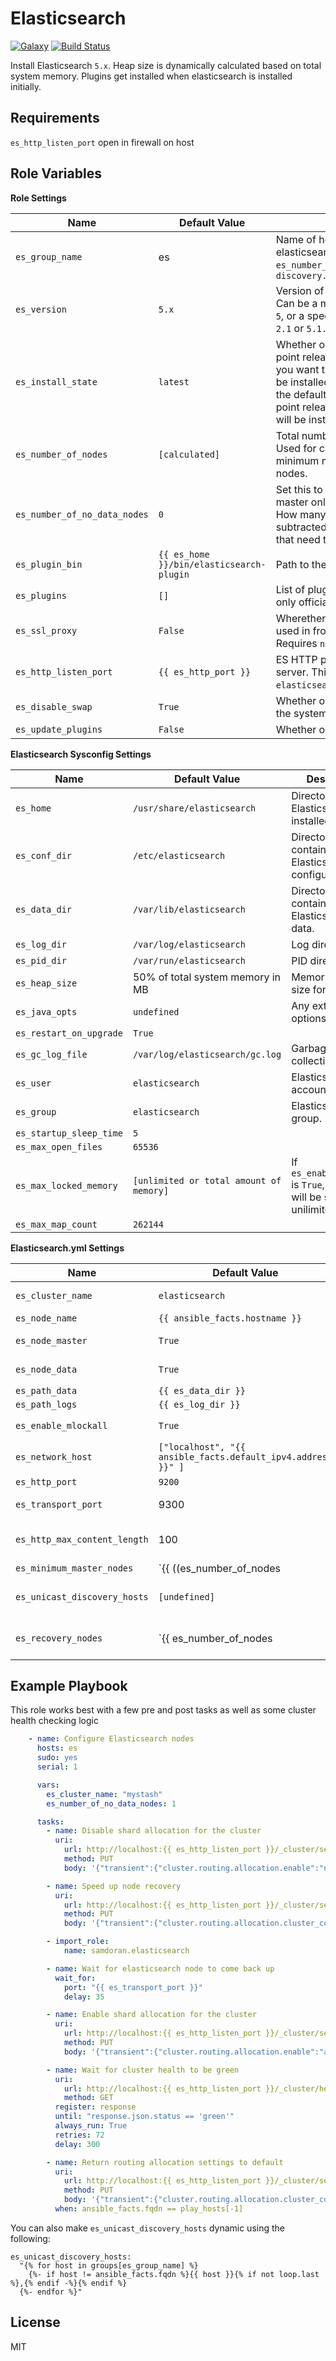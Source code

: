 Elasticsearch
========
[![Galaxy](https://img.shields.io/badge/galaxy-samdoran.elasticsearch-blue.svg?style=flat)](https://galaxy.ansible.com/samdoran/elasticsearch)
[![Build Status](https://travis-ci.org/samdoran/ansible-role-elasticsearch.svg?branch=master)](https://travis-ci.org/samdoran/ansible-role-elasticsearch)

Install Elasticsearch `5.x`. Heap size is dynamically calculated based on total system memory. Plugins get installed when elasticsearch is installed initially.

Requirements
------------

`es_http_listen_port` open in firewall on host

Role Variables
--------------

**Role Settings**

|   Name       | Default Value | Description                    |
|--------------|---------------|--------------------------------|
| `es_group_name`    | es    | Name of host group that contains elasticsearch hosts. Used for `es_number_of_nodes` and to calculate `discovery.zen.minimum_master_nodes`   |
| `es_version` | `5.x` | Version of Elasticsearch to install. Can be a major version, such as `2` or `5`, or a specific point release, such as `2.1` or `5.1.2`. |
| `es_install_state` | `latest` | Whether or not to install the latest point release of the major version. If you want the specific `es_version` to be installed, set this to `present`. In the default configuration, the latest point release of the major version will be instnalled. |
| `es_number_of_nodes` | `[calculated]` | Total number of nodes in the cluster. Used for calculating number of minimum master and recovery nodes. |
| `es_number_of_no_data_nodes` | `0` | Set this to the number of no data or master only nodes in your cluster. How many nodes have no data, subtracted from number of nodes that need to be up for recovery. |
| `es_plugin_bin` | `{{ es_home }}/bin/elasticsearch-plugin` | Path to the plugin binary. |
| `es_plugins` | `[]` | List of plugins to install. As of 5.4, only official plugins are supported. |
| `es_ssl_proxy` | `False` | Wherether or not an SSL proxy is used in front of Elasticsearch. Requires `nginx` role. |
| `es_http_listen_port` | `{{ es_http_port }}` | ES HTTP port when using a proxy server. This will be the port in `elasticsearch.yml`. |
| `es_disable_swap` | `True` | Whether or not to disable swap on the system.   |
| `es_update_plugins` | `False` | Whether or not to update plugins |

**Elasticsearch Sysconfig Settings**

| Name              | Default Value       | Description          |
|-------------------|---------------------|----------------------|
| `es_home` | `/usr/share/elasticsearch` | Directory where Elasticsearch is installed. |
| `es_conf_dir` | `/etc/elasticsearch` | Directory containing Elasticsearch configuration. |
| `es_data_dir` | `/var/lib/elasticsearch` | Directory containing Elasticsearch data. |
| `es_log_dir` | `/var/log/elasticsearch` | Log directory. |
| `es_pid_dir` | `/var/run/elasticsearch` | PID directory. |
| `es_heap_size` | 50% of total system memory in MB | Memory heap size for ES |
| `es_java_opts` | `undefined` | Any extra Java options |
| `es_restart_on_upgrade` | `True` |  |
| `es_gc_log_file` | `/var/log/elasticsearch/gc.log` | Garbage collection log file. |
| `es_user` | `elasticsearch` | Elasticsearch user account. |
| `es_group` | `elasticsearch` | Elasticsearch group. |
| `es_startup_sleep_time` | `5` |  |
| `es_max_open_files` | `65536` |  |
| `es_max_locked_memory` | `[unlimited or total amount of memory]` | If `es_enabl_mlockall` is `True`, then this will be set to unilimited. |
| `es_max_map_count` | `262144` |  |


**Elasticsearch.yml Settings**

| Name              | Default Value       | Description          |
|-------------------|---------------------|----------------------|
| `es_cluster_name`    | `elasticsearch` | Name of Elasticsearch cluster. |
| `es_node_name` | `{{ ansible_facts.hostname }}` | Node name. |
| `es_node_master` | `True` | Whether or not a node can become a master |
| `es_node_data` | `True` | Whether or not a node can hold data |
| `es_path_data` | `{{ es_data_dir }}` |  |
| `es_path_logs` | `{{ es_log_dir }}` |  |
| `es_enable_mlockall` | `True` | Whether or not to enable locking memory |
| `es_network_host` | `["localhost", "{{ ansible_facts.default_ipv4.address }}" ]` | List of interfaces Elasticsearch should listen on. |
| `es_http_port` | `9200` | Elasticsearch HTTP port. |
| `es_transport_port`    | 9300    | Node to node communication port   |
| `es_http_max_content_length` | 100 | Max HTTP put size used in Elasticsearch nginx proxy config and `elasticsearch.yml` |
| `es_minimum_master_nodes` | `{{ ((es_number_of_nodes | int) // 2) + 1 }}` | Minimum number of master nodes that must be available before the cluster is up. |
| `es_unicast_discovery_hosts`  | `[undefined]` | A comma separated list of hosts to contact for discovery. |
| `es_recovery_nodes` | `{{ es_number_of_nodes | int - es_number_of_no_data_nodes }}` |  |

Example Playbook
------------
This role works best with a few pre and post tasks as well as some cluster health checking logic

```yaml
    - name: Configure Elasticsearch nodes
      hosts: es
      sudo: yes
      serial: 1

      vars:
        es_cluster_name: "mystash"
        es_number_of_no_data_nodes: 1

      tasks:
        - name: Disable shard allocation for the cluster
          uri:
            url: http://localhost:{{ es_http_listen_port }}/_cluster/settings
            method: PUT
            body: '{"transient":{"cluster.routing.allocation.enable":"none"}}'

        - name: Speed up node recovery
          uri:
            url: http://localhost:{{ es_http_listen_port }}/_cluster/settings
            method: PUT
            body: '{"transient":{"cluster.routing.allocation.cluster_concurrent_rebalance":"16","cluster.routing.allocation.node_concurrent_recoveries":"16","cluster.routing.allocation.node_initial_primaries_recoveries":"64"}}'

        - import_role:
            name: samdoran.elasticsearch

        - name: Wait for elasticsearch node to come back up
          wait_for:
            port: "{{ es_transport_port }}"
            delay: 35

        - name: Enable shard allocation for the cluster
          uri:
            url: http://localhost:{{ es_http_listen_port }}/_cluster/settings
            method: PUT
            body: '{"transient":{"cluster.routing.allocation.enable":"all"}}'

        - name: Wait for cluster health to be green
          uri:
            url: http://localhost:{{ es_http_listen_port }}/_cluster/health
            method: GET
          register: response
          until: "response.json.status == 'green'"
          always_run: True
          retries: 72
          delay: 300

        - name: Return routing allocation settings to default
          uri:
            url: http://localhost:{{ es_http_listen_port }}/_cluster/settings
            method: PUT
            body: '{"transient":{"cluster.routing.allocation.cluster_concurrent_rebalance":"2","cluster.routing.allocation.node_concurrent_recoveries":"2","cluster.routing.allocation.node_initial_primaries_recoveries":"4"}}'
          when: ansible_facts.fqdn == play_hosts[-1]
```

You can also make `es_unicast_discovery_hosts` dynamic using the following:

    es_unicast_discovery_hosts:
      "{% for host in groups[es_group_name] %}
        {%- if host != ansible_facts.fqdn %}{{ host }}{% if not loop.last %},{% endif -%}{% endif %}
      {%- endfor %}"

License
-------

MIT
